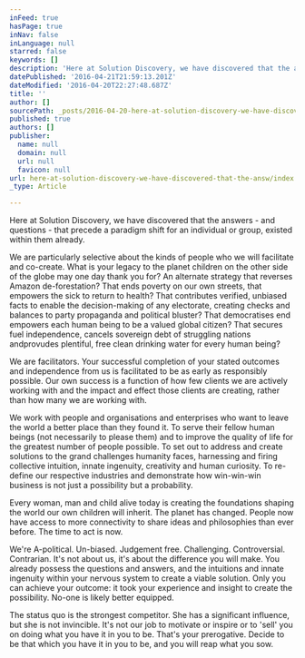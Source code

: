 ```yaml
---
inFeed: true
hasPage: true
inNav: false
inLanguage: null
starred: false
keywords: []
description: 'Here at Solution Discovery, we have discovered that the answers - and questions - that precede a paradigm shift for an individual or group, existed within them already.'
datePublished: '2016-04-21T21:59:13.201Z'
dateModified: '2016-04-20T22:27:48.687Z'
title: ''
author: []
sourcePath: _posts/2016-04-20-here-at-solution-discovery-we-have-discovered-that-the-answ.md
published: true
authors: []
publisher:
  name: null
  domain: null
  url: null
  favicon: null
url: here-at-solution-discovery-we-have-discovered-that-the-answ/index.html
_type: Article

---
```

Here at Solution Discovery, we have discovered that the answers - and questions - that precede a paradigm shift for an individual or group, existed within them already.

We are particularly selective about the kinds of people who we will facilitate and co-create. What is your legacy to the planet children on the other side of the globe may one day thank you for? An alternate strategy that reverses Amazon de-forestation? That ends poverty on our own streets, that empowers the sick to return to health? That contributes verified, unbiased facts to enable the decision-making of any electorate, creating checks and balances to party propaganda and political bluster? That democratises end empowers each human being to be a valued global citizen? That secures fuel independence, cancels sovereign debt of struggling nations andprovudes plentiful, free clean drinking water for every human being?

We are facilitators. Your successful completion of your stated outcomes and independence from us is facilitated to be as early as responsibly possible. Our own success is a function of how few clients we are actively working with and the impact and effect those clients are creating, rather than how many we are working with.

We work with people and organisations and enterprises who want to leave the world a better place than they found it. To serve their fellow human beings (not necessarily to please them) and to improve the quality of life for the greatest number of people possible. To set out to address and create solutions to the grand challenges humanity faces, harnessing and firing collective intuition, innate ingenuity, creativity and human curiosity. To re-define our respective industries and demonstrate how win-win-win business is not just a possibility but a probability.

Every woman, man and child alive today is creating the foundations shaping the world our own children will inherit. The planet has changed. People now have access to more connectivity to share ideas and philosophies than ever before. The time to act is now. 

We're A-political. Un-biased. Judgement free. Challenging. Controversial. Contrarian. It's not about us, it's about the difference you will make. You already possess the questions and answers, and the intuitions and innate ingenuity within your nervous system to create a viable solution. Only you can achieve your outcome: it took your experience and insight to create the possibility. No-one is likely better equipped.

The status quo is the strongest competitor. She has a significant influence, but she is not invincible. It's not our job to motivate or inspire or to 'sell' you on doing what you have it in you to be. That's your prerogative. Decide to be that which you have it in you to be, and you will reap what you sow.